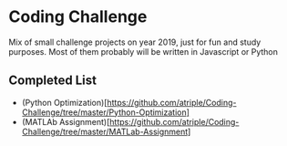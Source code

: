 # Coding Challenge

Mix of small challenge projects on year 2019, just for fun and study purposes.
Most of them probably will be written in Javascript or Python

## Completed List

- (Python Optimization)[https://github.com/atriple/Coding-Challenge/tree/master/Python-Optimization]
- (MATLAb Assignment)[https://github.com/atriple/Coding-Challenge/tree/master/MATLab-Assignment]